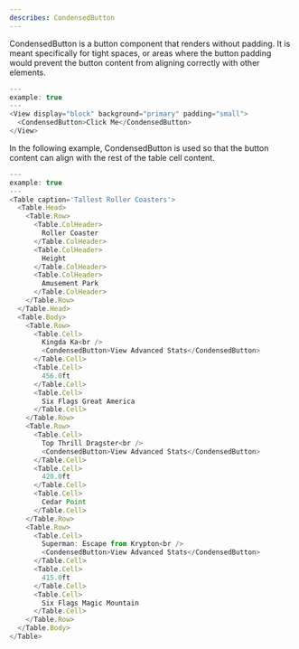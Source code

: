 ```yaml
---
describes: CondensedButton
---
```


CondensedButton is a button component that renders without padding. It is meant specifically for tight spaces, or areas where the button padding would prevent the button content from aligning correctly with other elements.

```js
---
example: true
---
<View display="block" background="primary" padding="small">
  <CondensedButton>Click Me</CondensedButton>
</View>
```

In the following example, CondensedButton is used so that the button content can align with the rest of the table cell content.

```js
---
example: true
---
<Table caption='Tallest Roller Coasters'>
  <Table.Head>
    <Table.Row>
      <Table.ColHeader>
        Roller Coaster
      </Table.ColHeader>
      <Table.ColHeader>
        Height
      </Table.ColHeader>
      <Table.ColHeader>
        Amusement Park
      </Table.ColHeader>
    </Table.Row>
  </Table.Head>
  <Table.Body>
    <Table.Row>
      <Table.Cell>
        Kingda Ka<br />
        <CondensedButton>View Advanced Stats</CondensedButton>
      </Table.Cell>
      <Table.Cell>
        456.0ft
      </Table.Cell>
      <Table.Cell>
        Six Flags Great America
      </Table.Cell>
    </Table.Row>
    <Table.Row>
      <Table.Cell>
        Top Thrill Dragster<br />
        <CondensedButton>View Advanced Stats</CondensedButton>
      </Table.Cell>
      <Table.Cell>
        420.0ft
      </Table.Cell>
      <Table.Cell>
        Cedar Point
      </Table.Cell>
    </Table.Row>
    <Table.Row>
      <Table.Cell>
        Superman: Escape from Krypton<br />
        <CondensedButton>View Advanced Stats</CondensedButton>
      </Table.Cell>
      <Table.Cell>
        415.0ft
      </Table.Cell>
      <Table.Cell>
        Six Flags Magic Mountain
      </Table.Cell>
    </Table.Row>
  </Table.Body>
</Table>
```
